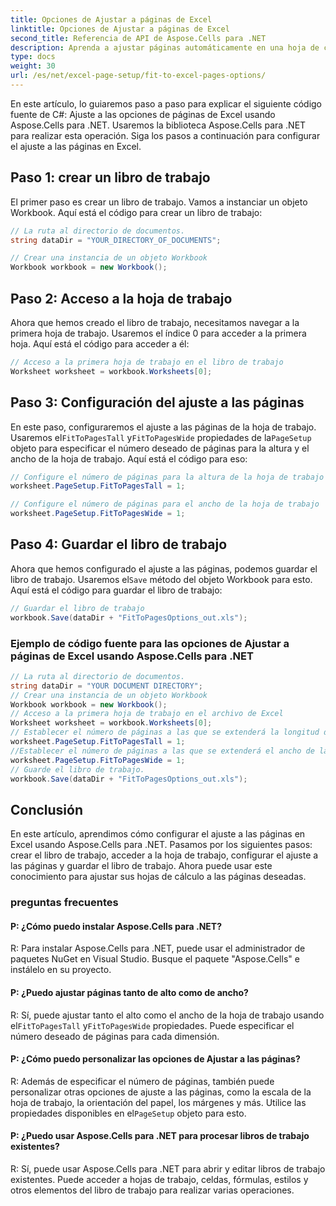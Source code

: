 ```yaml
---
title: Opciones de Ajustar a páginas de Excel
linktitle: Opciones de Ajustar a páginas de Excel
second_title: Referencia de API de Aspose.Cells para .NET
description: Aprenda a ajustar páginas automáticamente en una hoja de cálculo de Excel con Aspose.Cells para .NET.
type: docs
weight: 30
url: /es/net/excel-page-setup/fit-to-excel-pages-options/
---
```

En este artículo, lo guiaremos paso a paso para explicar el siguiente código fuente de C#: Ajuste a las opciones de páginas de Excel usando Aspose.Cells para .NET. Usaremos la biblioteca Aspose.Cells para .NET para realizar esta operación. Siga los pasos a continuación para configurar el ajuste a las páginas en Excel.

## Paso 1: crear un libro de trabajo
El primer paso es crear un libro de trabajo. Vamos a instanciar un objeto Workbook. Aquí está el código para crear un libro de trabajo:

```csharp
// La ruta al directorio de documentos.
string dataDir = "YOUR_DIRECTORY_OF_DOCUMENTS";

// Crear una instancia de un objeto Workbook
Workbook workbook = new Workbook();
```

## Paso 2: Acceso a la hoja de trabajo
Ahora que hemos creado el libro de trabajo, necesitamos navegar a la primera hoja de trabajo. Usaremos el índice 0 para acceder a la primera hoja. Aquí está el código para acceder a él:

```csharp
// Acceso a la primera hoja de trabajo en el libro de trabajo
Worksheet worksheet = workbook.Worksheets[0];
```

## Paso 3: Configuración del ajuste a las páginas
 En este paso, configuraremos el ajuste a las páginas de la hoja de trabajo. Usaremos el`FitToPagesTall` y`FitToPagesWide` propiedades de la`PageSetup` objeto para especificar el número deseado de páginas para la altura y el ancho de la hoja de trabajo. Aquí está el código para eso:

```csharp
// Configure el número de páginas para la altura de la hoja de trabajo
worksheet.PageSetup.FitToPagesTall = 1;

// Configure el número de páginas para el ancho de la hoja de trabajo
worksheet.PageSetup.FitToPagesWide = 1;
```

## Paso 4: Guardar el libro de trabajo
 Ahora que hemos configurado el ajuste a las páginas, podemos guardar el libro de trabajo. Usaremos el`Save` método del objeto Workbook para esto. Aquí está el código para guardar el libro de trabajo:

```csharp
// Guardar el libro de trabajo
workbook.Save(dataDir + "FitToPagesOptions_out.xls");
```

### Ejemplo de código fuente para las opciones de Ajustar a páginas de Excel usando Aspose.Cells para .NET 
```csharp
// La ruta al directorio de documentos.
string dataDir = "YOUR DOCUMENT DIRECTORY";
// Crear una instancia de un objeto Workbook
Workbook workbook = new Workbook();
// Acceso a la primera hoja de trabajo en el archivo de Excel
Worksheet worksheet = workbook.Worksheets[0];
// Establecer el número de páginas a las que se extenderá la longitud de la hoja de trabajo
worksheet.PageSetup.FitToPagesTall = 1;
//Establecer el número de páginas a las que se extenderá el ancho de la hoja de trabajo
worksheet.PageSetup.FitToPagesWide = 1;
// Guarde el libro de trabajo.
workbook.Save(dataDir + "FitToPagesOptions_out.xls");
```

## Conclusión
En este artículo, aprendimos cómo configurar el ajuste a las páginas en Excel usando Aspose.Cells para .NET. Pasamos por los siguientes pasos: crear el libro de trabajo, acceder a la hoja de trabajo, configurar el ajuste a las páginas y guardar el libro de trabajo. Ahora puede usar este conocimiento para ajustar sus hojas de cálculo a las páginas deseadas.

### preguntas frecuentes

#### P: ¿Cómo puedo instalar Aspose.Cells para .NET?

R: Para instalar Aspose.Cells para .NET, puede usar el administrador de paquetes NuGet en Visual Studio. Busque el paquete "Aspose.Cells" e instálelo en su proyecto.

#### P: ¿Puedo ajustar páginas tanto de alto como de ancho?

 R: Sí, puede ajustar tanto el alto como el ancho de la hoja de trabajo usando el`FitToPagesTall` y`FitToPagesWide` propiedades. Puede especificar el número deseado de páginas para cada dimensión.

#### P: ¿Cómo puedo personalizar las opciones de Ajustar a las páginas?

R: Además de especificar el número de páginas, también puede personalizar otras opciones de ajuste a las páginas, como la escala de la hoja de trabajo, la orientación del papel, los márgenes y más. Utilice las propiedades disponibles en el`PageSetup` objeto para esto.

#### P: ¿Puedo usar Aspose.Cells para .NET para procesar libros de trabajo existentes?

R: Sí, puede usar Aspose.Cells para .NET para abrir y editar libros de trabajo existentes. Puede acceder a hojas de trabajo, celdas, fórmulas, estilos y otros elementos del libro de trabajo para realizar varias operaciones.